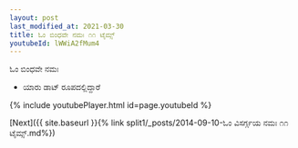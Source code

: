 ```yaml
---
layout: post
last_modified_at: 2021-03-30
title: ಓಂ ಬಿಂಧವೇ ನಮಃ ೧೧ ಟೈಮ್ಸ್
youtubeId: lWWiA2fMum4
---
```

 
 
 ಓಂ ಬಿಂಧವೇ ನಮಃ  
 
 -  ಯಾರು ಡಾಟ್ ರೂಪದಲ್ಲಿದ್ದಾರೆ 
 
  
 
  
 
 
 
 
 
 


{% include youtubePlayer.html id=page.youtubeId %}
 
[Next]({{ site.baseurl }}{% link  split1/_posts/2014-09-10-ಓಂ ವಿಸರ್ಗ್ಗಯ ನಮಃ ೧೧ ಟೈಮ್ಸ್.md%})
 
